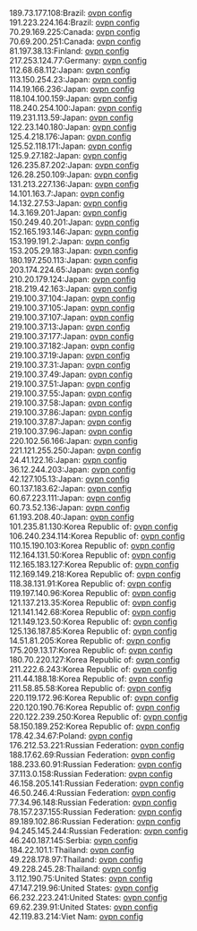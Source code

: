 189.73.177.108:Brazil: [ovpn config](vpn/189_73_177_108.ovpn)  
191.223.224.164:Brazil: [ovpn config](vpn/191_223_224_164.ovpn)  
70.29.169.225:Canada: [ovpn config](vpn/70_29_169_225.ovpn)  
70.69.200.251:Canada: [ovpn config](vpn/70_69_200_251.ovpn)  
81.197.38.13:Finland: [ovpn config](vpn/81_197_38_13.ovpn)  
217.253.124.77:Germany: [ovpn config](vpn/217_253_124_77.ovpn)  
112.68.68.112:Japan: [ovpn config](vpn/112_68_68_112.ovpn)  
113.150.254.23:Japan: [ovpn config](vpn/113_150_254_23.ovpn)  
114.19.166.236:Japan: [ovpn config](vpn/114_19_166_236.ovpn)  
118.104.100.159:Japan: [ovpn config](vpn/118_104_100_159.ovpn)  
118.240.254.100:Japan: [ovpn config](vpn/118_240_254_100.ovpn)  
119.231.113.59:Japan: [ovpn config](vpn/119_231_113_59.ovpn)  
122.23.140.180:Japan: [ovpn config](vpn/122_23_140_180.ovpn)  
125.4.218.176:Japan: [ovpn config](vpn/125_4_218_176.ovpn)  
125.52.118.171:Japan: [ovpn config](vpn/125_52_118_171.ovpn)  
125.9.27.182:Japan: [ovpn config](vpn/125_9_27_182.ovpn)  
126.235.87.202:Japan: [ovpn config](vpn/126_235_87_202.ovpn)  
126.28.250.109:Japan: [ovpn config](vpn/126_28_250_109.ovpn)  
131.213.227.136:Japan: [ovpn config](vpn/131_213_227_136.ovpn)  
14.101.163.7:Japan: [ovpn config](vpn/14_101_163_7.ovpn)  
14.132.27.53:Japan: [ovpn config](vpn/14_132_27_53.ovpn)  
14.3.169.201:Japan: [ovpn config](vpn/14_3_169_201.ovpn)  
150.249.40.201:Japan: [ovpn config](vpn/150_249_40_201.ovpn)  
152.165.193.146:Japan: [ovpn config](vpn/152_165_193_146.ovpn)  
153.199.191.2:Japan: [ovpn config](vpn/153_199_191_2.ovpn)  
153.205.29.183:Japan: [ovpn config](vpn/153_205_29_183.ovpn)  
180.197.250.113:Japan: [ovpn config](vpn/180_197_250_113.ovpn)  
203.174.224.65:Japan: [ovpn config](vpn/203_174_224_65.ovpn)  
210.20.179.124:Japan: [ovpn config](vpn/210_20_179_124.ovpn)  
218.219.42.163:Japan: [ovpn config](vpn/218_219_42_163.ovpn)  
219.100.37.104:Japan: [ovpn config](vpn/219_100_37_104.ovpn)  
219.100.37.105:Japan: [ovpn config](vpn/219_100_37_105.ovpn)  
219.100.37.107:Japan: [ovpn config](vpn/219_100_37_107.ovpn)  
219.100.37.13:Japan: [ovpn config](vpn/219_100_37_13.ovpn)  
219.100.37.177:Japan: [ovpn config](vpn/219_100_37_177.ovpn)  
219.100.37.182:Japan: [ovpn config](vpn/219_100_37_182.ovpn)  
219.100.37.19:Japan: [ovpn config](vpn/219_100_37_19.ovpn)  
219.100.37.31:Japan: [ovpn config](vpn/219_100_37_31.ovpn)  
219.100.37.49:Japan: [ovpn config](vpn/219_100_37_49.ovpn)  
219.100.37.51:Japan: [ovpn config](vpn/219_100_37_51.ovpn)  
219.100.37.55:Japan: [ovpn config](vpn/219_100_37_55.ovpn)  
219.100.37.58:Japan: [ovpn config](vpn/219_100_37_58.ovpn)  
219.100.37.86:Japan: [ovpn config](vpn/219_100_37_86.ovpn)  
219.100.37.87:Japan: [ovpn config](vpn/219_100_37_87.ovpn)  
219.100.37.96:Japan: [ovpn config](vpn/219_100_37_96.ovpn)  
220.102.56.166:Japan: [ovpn config](vpn/220_102_56_166.ovpn)  
221.121.255.250:Japan: [ovpn config](vpn/221_121_255_250.ovpn)  
24.41.122.16:Japan: [ovpn config](vpn/24_41_122_16.ovpn)  
36.12.244.203:Japan: [ovpn config](vpn/36_12_244_203.ovpn)  
42.127.105.13:Japan: [ovpn config](vpn/42_127_105_13.ovpn)  
60.137.183.62:Japan: [ovpn config](vpn/60_137_183_62.ovpn)  
60.67.223.111:Japan: [ovpn config](vpn/60_67_223_111.ovpn)  
60.73.52.136:Japan: [ovpn config](vpn/60_73_52_136.ovpn)  
61.193.208.40:Japan: [ovpn config](vpn/61_193_208_40.ovpn)  
101.235.81.130:Korea Republic of: [ovpn config](vpn/101_235_81_130.ovpn)  
106.240.234.114:Korea Republic of: [ovpn config](vpn/106_240_234_114.ovpn)  
110.15.190.103:Korea Republic of: [ovpn config](vpn/110_15_190_103.ovpn)  
112.164.131.50:Korea Republic of: [ovpn config](vpn/112_164_131_50.ovpn)  
112.165.183.127:Korea Republic of: [ovpn config](vpn/112_165_183_127.ovpn)  
112.169.149.218:Korea Republic of: [ovpn config](vpn/112_169_149_218.ovpn)  
118.38.131.91:Korea Republic of: [ovpn config](vpn/118_38_131_91.ovpn)  
119.197.140.96:Korea Republic of: [ovpn config](vpn/119_197_140_96.ovpn)  
121.137.213.35:Korea Republic of: [ovpn config](vpn/121_137_213_35.ovpn)  
121.141.142.68:Korea Republic of: [ovpn config](vpn/121_141_142_68.ovpn)  
121.149.123.50:Korea Republic of: [ovpn config](vpn/121_149_123_50.ovpn)  
125.136.187.85:Korea Republic of: [ovpn config](vpn/125_136_187_85.ovpn)  
14.51.81.205:Korea Republic of: [ovpn config](vpn/14_51_81_205.ovpn)  
175.209.13.17:Korea Republic of: [ovpn config](vpn/175_209_13_17.ovpn)  
180.70.220.127:Korea Republic of: [ovpn config](vpn/180_70_220_127.ovpn)  
211.222.6.243:Korea Republic of: [ovpn config](vpn/211_222_6_243.ovpn)  
211.44.188.18:Korea Republic of: [ovpn config](vpn/211_44_188_18.ovpn)  
211.58.85.58:Korea Republic of: [ovpn config](vpn/211_58_85_58.ovpn)  
220.119.172.96:Korea Republic of: [ovpn config](vpn/220_119_172_96.ovpn)  
220.120.190.76:Korea Republic of: [ovpn config](vpn/220_120_190_76.ovpn)  
220.122.239.250:Korea Republic of: [ovpn config](vpn/220_122_239_250.ovpn)  
58.150.189.252:Korea Republic of: [ovpn config](vpn/58_150_189_252.ovpn)  
178.42.34.67:Poland: [ovpn config](vpn/178_42_34_67.ovpn)  
176.212.53.221:Russian Federation: [ovpn config](vpn/176_212_53_221.ovpn)  
188.17.62.69:Russian Federation: [ovpn config](vpn/188_17_62_69.ovpn)  
188.233.60.91:Russian Federation: [ovpn config](vpn/188_233_60_91.ovpn)  
37.113.0.158:Russian Federation: [ovpn config](vpn/37_113_0_158.ovpn)  
46.158.205.141:Russian Federation: [ovpn config](vpn/46_158_205_141.ovpn)  
46.50.246.4:Russian Federation: [ovpn config](vpn/46_50_246_4.ovpn)  
77.34.96.148:Russian Federation: [ovpn config](vpn/77_34_96_148.ovpn)  
78.157.237.155:Russian Federation: [ovpn config](vpn/78_157_237_155.ovpn)  
89.189.102.86:Russian Federation: [ovpn config](vpn/89_189_102_86.ovpn)  
94.245.145.244:Russian Federation: [ovpn config](vpn/94_245_145_244.ovpn)  
46.240.187.145:Serbia: [ovpn config](vpn/46_240_187_145.ovpn)  
184.22.101.1:Thailand: [ovpn config](vpn/184_22_101_1.ovpn)  
49.228.178.97:Thailand: [ovpn config](vpn/49_228_178_97.ovpn)  
49.228.245.28:Thailand: [ovpn config](vpn/49_228_245_28.ovpn)  
3.112.190.75:United States: [ovpn config](vpn/3_112_190_75.ovpn)  
47.147.219.96:United States: [ovpn config](vpn/47_147_219_96.ovpn)  
66.232.223.241:United States: [ovpn config](vpn/66_232_223_241.ovpn)  
69.62.239.91:United States: [ovpn config](vpn/69_62_239_91.ovpn)  
42.119.83.214:Viet Nam: [ovpn config](vpn/42_119_83_214.ovpn)  
